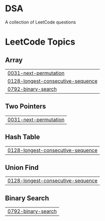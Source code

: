 # DSA
A collection of LeetCode questions 

<!---LeetCode Topics Start-->
# LeetCode Topics
## Array
|  |
| ------- |
| [0031-next-permutation](https://github.com/shubhra27ss/DSA/tree/master/0031-next-permutation) |
| [0128-longest-consecutive-sequence](https://github.com/shubhra27ss/DSA/tree/master/0128-longest-consecutive-sequence) |
| [0792-binary-search](https://github.com/shubhra27ss/DSA/tree/master/0792-binary-search) |
## Two Pointers
|  |
| ------- |
| [0031-next-permutation](https://github.com/shubhra27ss/DSA/tree/master/0031-next-permutation) |
## Hash Table
|  |
| ------- |
| [0128-longest-consecutive-sequence](https://github.com/shubhra27ss/DSA/tree/master/0128-longest-consecutive-sequence) |
## Union Find
|  |
| ------- |
| [0128-longest-consecutive-sequence](https://github.com/shubhra27ss/DSA/tree/master/0128-longest-consecutive-sequence) |
## Binary Search
|  |
| ------- |
| [0792-binary-search](https://github.com/shubhra27ss/DSA/tree/master/0792-binary-search) |
<!---LeetCode Topics End-->